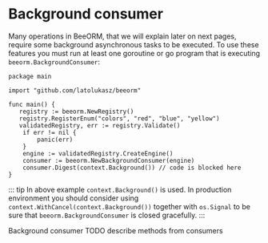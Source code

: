 # Background consumer

Many operations in BeeORM, that we will explain later on next pages, require
some background asynchronous tasks to be executed. To use these features you must
run at least one goroutine or go program that is executing `beeorm.BackgroundConsumer`:

```go{13-14}
package main

import "github.com/latolukasz/beeorm"

func main() {
   registry := beeorm.NewRegistry()
   registry.RegisterEnum("colors", "red", "blue", "yellow")
   validatedRegistry, err := registry.Validate()
    if err != nil {
        panic(err)
    }
    engine := validatedRegistry.CreateEngine()
    consumer := beeorm.NewBackgroundConsumer(engine)
    consumer.Digest(context.Background()) // code is blocked here
}

```

::: tip
In above example `context.Background()` is used. In production 
environment you should consider using 
`context.WithCancel(context.Background())` together with `os.Signal` to be sure
that `beeorm.BackgroundConsumer` is closed gracefully.
:::

Background consumer
TODO describe methods from consumers
